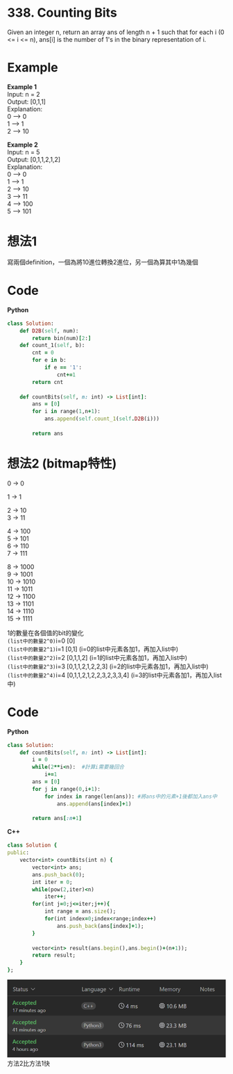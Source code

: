 # 338. Counting Bits
Given an integer n, return an array ans of length n + 1 such that for each i (0 <= i <= n), ans[i] is the number of 1's in the binary representation of i.  

 
# Example
**Example 1**  
Input: n = 2  
Output: [0,1,1]  
Explanation:  
0 --> 0  
1 --> 1  
2 --> 10  

**Example 2**    
Input: n = 5  
Output: [0,1,1,2,1,2]  
Explanation:  
0 --> 0  
1 --> 1  
2 --> 10  
3 --> 11  
4 --> 100  
5 --> 101  

# 想法1
寫兩個definition，一個為將10進位轉換2進位，另一個為算其中1為幾個  

# Code
**Python**
```ruby
class Solution:
    def D2B(self, num):
        return bin(num)[2:]
    def count_1(self, b):
        cnt = 0
        for e in b:
            if e == '1':
                cnt+=1
        return cnt

    def countBits(self, n: int) -> List[int]:
        ans = [0]
        for i in range(1,n+1):
            ans.append(self.count_1(self.D2B(i)))
        
        return ans
```
# 想法2 (bitmap特性)
0 -> 0  

1 -> 1  

2 -> 10  
3 -> 11  

4 -> 100  
5 -> 101  
6 -> 110  
7 -> 111  
 
8 -> 1000  
9 -> 1001  
10 -> 1010  
11 -> 1011  
12 -> 1100  
13 -> 1101  
14 -> 1110  
15 -> 1111  

1的數量在各個值的bit的變化  
`(list中的數量2^0)`i=0 [0]  
`(list中的數量2^1)`i=1 [0,1] (i=0的list中元素各加1，再加入list中)  
`(list中的數量2^2)`i=2 [0,1,1,2] (i=1的list中元素各加1，再加入list中)  
`(list中的數量2^3)`i=3 [0,1,1,2,1,2,2,3] (i=2的list中元素各加1，再加入list中)  
`(list中的數量2^4)`i=4 [0,1,1,2,1,2,2,3,2,3,3,4] (i=3的list中元素各加1，再加入list中)  
# Code
**Python**  
```ruby
class Solution:
    def countBits(self, n: int) -> List[int]:
        i = 0
        while(2**i<n):  #計算i需要幾回合
            i+=1
        ans = [0]
        for j in range(0,i+1):
            for index in range(len(ans)): #將ans中的元素+1後都加入ans中
                ans.append(ans[index]+1)
                
        return ans[:n+1]
```
**C++**  
```ruby
class Solution {
public:
    vector<int> countBits(int n) {
        vector<int> ans;
        ans.push_back(0);
        int iter = 0;
        while(pow(2,iter)<n)
            iter++;
        for(int j=0;j<=iter;j++){
            int range = ans.size();
            for(int index=0;index<range;index++)
                ans.push_back(ans[index]+1);
        }

        vector<int> result(ans.begin(),ans.begin()+(n+1));
        return result;
    }
};
```
![Image](https://github.com/Adalyne/Leetcode/blob/afe60319936b8d09d1113d6017d30a4dafb3a260/Bit%20Manipulation/Image/338.%20Time.png)   
方法2比方法1快
